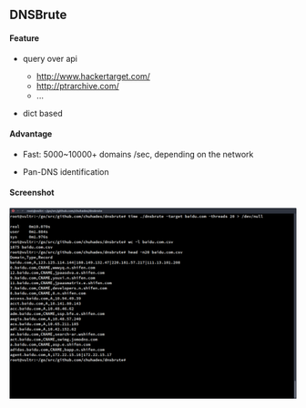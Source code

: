 ## DNSBrute

#### Feature
- query over api
    - http://www.hackertarget.com/
    - http://ptrarchive.com/
    - ...

- dict based

#### Advantage
- Fast: 5000~10000+ domains /sec, depending on the network

- Pan-DNS identification

#### Screenshot
![Screenshot](screenshot.png)
